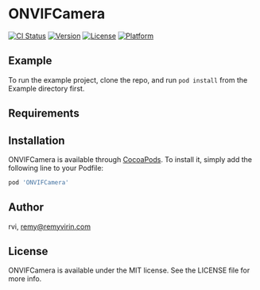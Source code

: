 # ONVIFCamera

[![CI Status](http://img.shields.io/travis/rvi/ONVIFCamera.svg?style=flat)](https://travis-ci.org/rvi/ONVIFCamera)
[![Version](https://img.shields.io/cocoapods/v/ONVIFCamera.svg?style=flat)](http://cocoapods.org/pods/ONVIFCamera)
[![License](https://img.shields.io/cocoapods/l/ONVIFCamera.svg?style=flat)](http://cocoapods.org/pods/ONVIFCamera)
[![Platform](https://img.shields.io/cocoapods/p/ONVIFCamera.svg?style=flat)](http://cocoapods.org/pods/ONVIFCamera)

## Example

To run the example project, clone the repo, and run `pod install` from the Example directory first.

## Requirements

## Installation

ONVIFCamera is available through [CocoaPods](http://cocoapods.org). To install
it, simply add the following line to your Podfile:

```ruby
pod 'ONVIFCamera'
```

## Author

rvi, remy@remyvirin.com

## License

ONVIFCamera is available under the MIT license. See the LICENSE file for more info.
